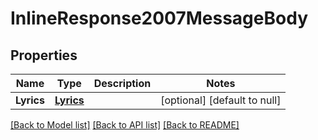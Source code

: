 # InlineResponse2007MessageBody

## Properties
Name | Type | Description | Notes
------------ | ------------- | ------------- | -------------
**Lyrics** | [**Lyrics**](Lyrics.md) |  | [optional] [default to null]

[[Back to Model list]](../README.md#documentation-for-models) [[Back to API list]](../README.md#documentation-for-api-endpoints) [[Back to README]](../README.md)


